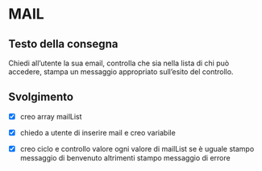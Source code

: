 # MAIL

## Testo della consegna

Chiedi all’utente la sua email,
controlla che sia nella lista di chi può accedere,
stampa un messaggio appropriato sull’esito del controllo.

## Svolgimento

- [x] creo array mailList 
- [x] chiedo a utente di inserire mail e creo variabile
- [x] creo ciclo e controllo valore ogni valore di mailList
        se è uguale stampo messaggio di benvenuto
    altrimenti
        stampo messaggio di errore

        